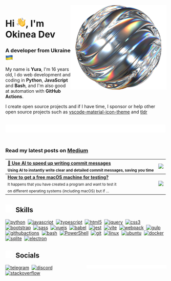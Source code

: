<!-- markdownlint-disable no-inline-html first-line-h1 no-alt-text -->

<img align="right" width="300" src="assets/glass.png">

# Hi <img align="bottom" src="assets/hello.png" width="28">, I'm Okinea Dev

<!-- markdownlint-disable-next-line heading-increment-->
### A developer from Ukraine <img align="top" src="assets/ua-flag.png" height="24">

My name is **Yura**, I'm 16 years old, I do web development and coding in **Python**, **JavaScript** and **Bash**, and I'm also good at automation with **GitHub Actions**.

I create open source projects and if I have time, I sponsor or help other open source projects such as [vscode-material-icon-theme](https://github.com/material-extensions/vscode-material-icon-theme) and [tldr](https://github.com/tldr-pages/tldr)

<br>

<picture>
  <source srcset="assets/underline-white.svg" media="(prefers-color-scheme: dark)">
  <source srcset="assets/underline-black.svg" media="(prefers-color-scheme: light)">
  <img src="assets/underline-white.svg" width="500" align="left">
</picture>

<br><br>

### Read my latest posts on [**Medium**](https://okineadev.medium.com/)

| [**🤖 Use AI to speed up writing commit messages**](https://okineadev.medium.com/use-ai-to-speed-up-writing-commit-messages-bonus-custom-prompt-for-improved-generation-56e43d2c5c52) <br> <sub>Using AI to instantly write clear and detailed commit messages, saving you time</sub> | [<img src="https://miro.medium.com/v2/resize:fit:1400/format:webp/1*tumKaL_mG-cahZqPOqtDxQ.png" height="90">](https://okineadev.medium.com/use-ai-to-speed-up-writing-commit-messages-bonus-custom-prompt-for-improved-generation-56e43d2c5c52) |
| :-- | :-: |
| [**How to get a free macOS machine for testing?**](https://okineadev.medium.com/how-to-get-a-free-macos-machine-for-testing-b2f6c72415fd) <br> <sub>It happens that you have created a program and want to test it <br> on different operating systems (including macOS) but if ...</sub> | [<img src="https://miro.medium.com/v2/resize:fit:1400/format:webp/0*Q2Fal4qTIXomyZTI" height="90">](https://okineadev.medium.com/how-to-get-a-free-macos-machine-for-testing-b2f6c72415fd) |

## <picture><source srcset="assets/lightning-white.svg" media="(prefers-color-scheme: dark)"><source srcset="assets/lightning-black.svg" media="(prefers-color-scheme: light)"><img src="assets/lightning-white.svg" width="22" align="bottom"></picture>&nbsp;&nbsp;Skills

<div align="left">
  <a href="https://www.python.org/"><img src="https://skillicons.dev/icons?i=py" height="40" alt="python"/></a>&nbsp;
  <a href="https://developer.mozilla.org/en-US/docs/Web/JavaScript"><img src="https://skillicons.dev/icons?i=js" height="40" alt="javascript" /></a>&nbsp;
  <a href="https://www.typescriptlang.org/"><img src="https://skillicons.dev/icons?i=ts" height="40" alt="typescript"/></a>&nbsp;
  <a href="https://developer.mozilla.org/docs/Web/HTML"><img src="https://skillicons.dev/icons?i=html" height="40" alt="html5"/></a>&nbsp;
  <a href="https://jquery.com/"><img src="https://skillicons.dev/icons?i=jquery" height="40" alt="jquery"/></a>&nbsp;
  <a href="https://developer.mozilla.org/docs/Web/CSS"><img src="https://skillicons.dev/icons?i=css" height="40" alt="css3"/></a>&nbsp;
  <a href="https://getbootstrap.com/"><img src="https://skillicons.dev/icons?i=bootstrap" height="40" alt="bootstrap"/></a>&nbsp;
  <a href="https://sass-lang.com/"><img src="https://skillicons.dev/icons?i=sass" height="40" alt="sass"/></a>&nbsp;
  <a href="https://vuejs.org/"><img src="https://skillicons.dev/icons?i=vue" height="40" alt="vuejs"/></a>&nbsp;
  <a href="https://babeljs.io/"><img src="https://skillicons.dev/icons?i=babel" height="40" alt="babel"/></a>&nbsp;
  <a href="https://jestjs.io/"><img src="https://skillicons.dev/icons?i=jest" height="40" alt="jest"/></a>&nbsp;
  <a href="https://vitejs.dev/"><img src="https://skillicons.dev/icons?i=vite" height="40" alt="vite"/></a>&nbsp;
  <a href="https://webpack.js.org/"><img src="https://skillicons.dev/icons?i=webpack" height="40" alt="webpack"/></a>&nbsp;
  <a href="https://gulpjs.com/"><img src="https://skillicons.dev/icons?i=gulp" height="40" alt="gulp"/></a>&nbsp;
  <a href="https://github.com/features/actions"><img src="https://skillicons.dev/icons?i=githubactions" height="40" alt="githubactions"/></a>&nbsp;
  <a href="https://wikipedia.org/wiki/Bash"><img src="https://skillicons.dev/icons?i=bash" height="40" alt="bash"/></a>&nbsp;
  <a href="https://learn.microsoft.com/powershell/"><img src="https://skillicons.dev/icons?i=powershell" height="40" alt="PowerShell"/></a>&nbsp;
  <a href="https://git-scm.com/"><img src="https://skillicons.dev/icons?i=git" height="40" alt="git"/></a>&nbsp;
  <a href="https://wikipedia.org/wiki/Linux"><img src="https://skillicons.dev/icons?i=linux" height="40" alt="linux"/></a>&nbsp;
  <a href="https://ubuntu.com/"><img src="https://skillicons.dev/icons?i=ubuntu" alt="ubuntu" width="45" height="45"/></a>&nbsp;
  <a href="https://www.docker.com/"><img src="https://skillicons.dev/icons?i=docker" height="40" alt="docker"/></a>&nbsp;
  <a href="https://www.sqlite.org/"><img src="https://skillicons.dev/icons?i=sqlite" height="40" alt="sqlite"></a>&nbsp;
  <a href="https://www.electronjs.org/"><img src="https://skillicons.dev/icons?i=electron" height="40" alt="electron"/></a>&nbsp;
</div>

## <picture><source srcset="assets/globe-white.svg" media="(prefers-color-scheme: dark)"><source srcset="assets/globe-black.svg" media="(prefers-color-scheme: light)"><img src="assets/globe-white.svg" width="22" align="bottom"></picture>&nbsp;&nbsp;Socials

<picture>
  <source srcset="assets/toast-white.svg" media="(prefers-color-scheme: dark)">
  <source srcset="assets/toast-black.svg" media="(prefers-color-scheme: light)">
  <img src="assets/underline-white.svg" width="250" align="right" alt="Have a nice day!">
</picture>

<div align="left">
  <a href="https://t.me/okineadev"><img src="https://raw.githubusercontent.com/maurodesouza/profile-readme-generator/master/src/assets/icons/social/telegram/default.svg" height="40" alt="telegram"/></a>&nbsp;
  <a href="https://discordapp.com/users/okineadev"><img src="https://skillicons.dev/icons?i=discord" height="40" alt="discord"/></a>&nbsp;
  <a href="https://stackoverflow.com/users/21165921/simpledev"><img src="https://skillicons.dev/icons?i=stackoverflow" height="40" alt="stackoverflow"/></a>
</div>
